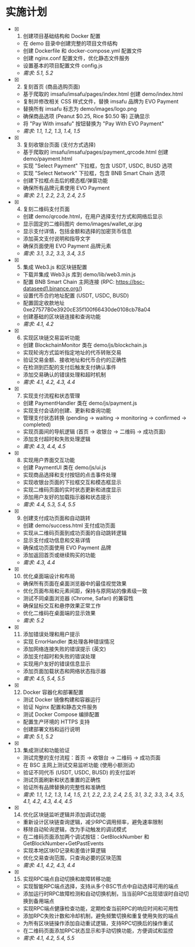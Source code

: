 # 实施计划

- [x] 1. 创建项目基础结构和 Docker 配置
  - 在 demo 目录中创建完整的项目文件结构
  - 创建 Dockerfile 和 docker-compose.yml 配置文件
  - 创建 nginx.conf 配置文件，优化静态文件服务
  - 设置基本的项目配置文件 config.js
  - _需求: 5.1, 5.2_

- [x] 2. 复刻首页 (商品选购页面)
  - 基于爬取的 imsafu/imsafu/pages/index.html 创建 demo/index.html
  - 复制并修改相关 CSS 样式文件，替换 imsafu 品牌为 EVO Payment
  - 替换所有 imsafu 标志为 demo/images/logo.png
  - 确保商品选项 (Peanut $0.25, Rice $0.50 等) 正确显示
  - 将 "Pay With imsafu" 按钮替换为 "Pay With EVO Payment"
  - _需求: 1.1, 1.2, 1.3, 1.4, 1.5_

- [x] 3. 复刻收银台页面 (支付方式选择)
  - 基于爬取的 imsafu/imsafu/pages/payment_qrcode.html 创建 demo/payment.html
  - 实现 "Select Payment" 下拉框，包含 USDT, USDC, BUSD 选项
  - 实现 "Select Network" 下拉框，包含 BNB Smart Chain 选项
  - 创建下拉框点击后的模态框/弹窗功能
  - 确保所有品牌元素使用 EVO Payment
  - _需求: 2.1, 2.2, 2.3, 2.4, 2.5_

- [x] 4. 复刻二维码支付页面
  - 创建 demo/qrcode.html，在用户选择支付方式和网络后显示
  - 显示固定的二维码图片 demo/images/wallet_qr.jpg
  - 显示支付详情，包括金额和选择的加密货币信息
  - 添加英文支付说明和指导文字
  - 确保页面使用 EVO Payment 品牌元素
  - _需求: 3.1, 3.2, 3.3, 3.4, 3.5_

- [x] 5. 集成 Web3.js 和区块链配置
  - 下载并集成 Web3.js 库到 demo/lib/web3.min.js
  - 配置 BNB Smart Chain 主网连接 (RPC: https://bsc-dataseed1.binance.org/)
  - 设置代币合约地址配置 (USDT, USDC, BUSD)
  - 配置固定收款地址 0xe27577B0e3920cE35f100f66430de0108cb78a04
  - 创建基础的区块链连接和查询功能
  - _需求: 4.1, 4.2_

- [x] 6. 实现区块链交易监听功能
  - 创建 BlockchainMonitor 类在 demo/js/blockchain.js
  - 实现轮询方式监听指定地址的代币转账交易
  - 验证交易金额、接收地址和代币合约的正确性
  - 在检测到匹配的支付后触发支付确认事件
  - 添加交易确认的错误处理和超时机制
  - _需求: 4.1, 4.2, 4.3, 4.4_

- [x] 7. 实现支付流程和状态管理
  - 创建 PaymentHandler 类在 demo/js/payment.js
  - 实现支付会话的创建、更新和查询功能
  - 管理支付状态转换 (pending -> waiting -> monitoring -> confirmed -> completed)
  - 实现页面间的导航逻辑 (首页 -> 收银台 -> 二维码 -> 成功页面)
  - 添加支付超时和失败处理逻辑
  - _需求: 4.3, 4.4, 4.5_

- [x] 8. 实现用户界面交互功能
  - 创建 PaymentUI 类在 demo/js/ui.js
  - 实现商品选择和支付按钮的点击事件处理
  - 实现收银台页面的下拉框交互和模态框显示
  - 实现二维码页面的实时状态更新和进度显示
  - 添加用户友好的加载指示器和状态提示
  - _需求: 4.4, 5.3, 5.4, 5.5_

- [x] 9. 创建支付成功页面和自动跳转
  - 创建 demo/success.html 支付成功页面
  - 实现从二维码页面到成功页面的自动跳转逻辑
  - 显示支付成功信息和交易详情
  - 确保成功页面使用 EVO Payment 品牌
  - 添加返回首页或继续购买的功能
  - _需求: 4.3, 4.4_

- [x] 10. 优化桌面端设计和布局
  - 确保所有页面在桌面浏览器中的最佳视觉效果
  - 优化页面布局和元素间距，保持与原网站的像素级一致
  - 测试不同桌面浏览器 (Chrome, Safari) 的兼容性
  - 确保鼠标交互和悬停效果正常工作
  - 优化二维码在桌面端的显示效果
  - _需求: 5.2_

- [x] 11. 添加错误处理和用户提示
  - 实现 ErrorHandler 类处理各种错误情况
  - 添加网络连接失败的错误提示 (英文)
  - 添加支付超时和失败的错误处理
  - 实现用户友好的错误信息显示
  - 添加页面加载状态和网络状态指示器
  - _需求: 4.5, 5.4, 5.5_

- [x] 12. Docker 容器化和部署配置
  - 测试 Docker 镜像构建和容器运行
  - 验证 Nginx 配置和静态文件服务
  - 测试 Docker Compose 编排配置
  - 配置生产环境的 HTTPS 支持
  - 创建部署文档和运行说明
  - _需求: 5.1, 5.2_

- [x] 13. 集成测试和功能验证
  - 测试完整的支付流程：首页 -> 收银台 -> 二维码 -> 成功页面
  - 在 BSC 主网上测试交易监听功能 (使用小额测试)
  - 验证不同代币 (USDT, USDC, BUSD) 的支付监听
  - 测试页面刷新和状态重置的正确性
  - 验证所有品牌替换的完整性和准确性
  - _需求: 1.1, 1.2, 1.3, 1.4, 1.5, 2.1, 2.2, 2.3, 2.4, 2.5, 3.1, 3.2, 3.3, 3.4, 3.5, 4.1, 4.2, 4.3, 4.4, 4.5_

- [x] 14. 优化区块链监听逻辑并添加调试功能
  - 重新设计区块链查询逻辑，减少RPC调用频率，避免速率限制
  - 移除自动轮询逻辑，改为手动触发的调试模式
  - 在二维码页面添加两个调试按钮：GetBlockNumber 和 GetBlockNumber+GetPastEvents
  - 实现本地区块ID记录和差值计算逻辑
  - 优化交易查询范围，只查询必要的区块范围
  - _需求: 4.1, 4.2, 4.3, 4.4_

- [x] 15. 实现RPC端点自动切换和故障转移功能
  - 实现智能RPC端点选择，支持从多个BSC节点中自动选择可用的端点
  - 添加运行时RPC故障检测和自动切换机制，当当前RPC出现错误时自动切换到备用端点
  - 实现RPC端点健康检查功能，定期检查当前RPC的响应时间和可用性
  - 添加RPC失败计数和冷却机制，避免频繁切换和重复使用失败的端点
  - 为所有区块链操作添加自动重试逻辑，支持RPC切换后的操作重试
  - 在二维码页面添加RPC状态显示和手动切换功能，方便调试和监控
  - _需求: 4.1, 4.2, 5.4, 5.5_